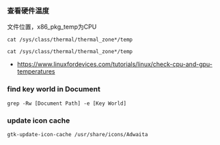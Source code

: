 ### 查看硬件温度
文件位置，x86_pkg_temp为CPU
```	
cat /sys/class/thermal/thermal_zone*/temp
```
```
cat /sys/class/thermal/thermal_zone*/temp
```
- https://www.linuxfordevices.com/tutorials/linux/check-cpu-and-gpu-temperatures

### find key world in Document
```
grep -Rw [Document Path] -e [Key World]
```
### update icon cache
`gtk-update-icon-cache /usr/share/icons/Adwaita`
